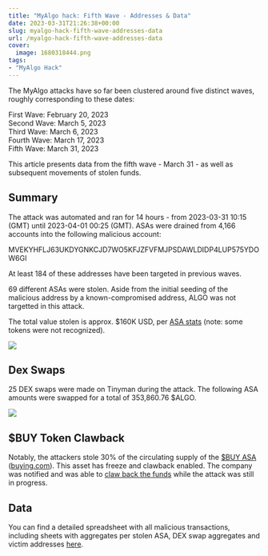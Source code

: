```yaml
---
title: "MyAlgo hack: Fifth Wave - Addresses & Data"
date: 2023-03-31T21:26:38+00:00
slug: myalgo-hack-fifth-wave-addresses-data
url: /myalgo-hack-fifth-wave-addresses-data
cover:
  image: 1680318444.png
tags:
- "MyAlgo Hack"
---
```


The MyAlgo attacks have so far been clustered around five distinct
waves, roughly corresponding to these dates:

First Wave: February 20, 2023\
Second Wave: March 5, 2023\
Third Wave: March 6, 2023\
Fourth Wave: March 17, 2023\
Fifth Wave: March 31, 2023

This article presents data from the fifth wave - March 31 - as well as
subsequent movements of stolen funds.

Summary
-------

The attack was automated and ran for 14 hours - from 2023-03-31 10:15
(GMT) until 2023-04-01 00:25 (GMT). ASAs were drained from 4,166
accounts into the following malicious account:

MVEKYHFLJ63UKDYGNKCJD7WO5KFJZFVFMJPSDAWLDIDP4LUP575YDOW6GI

At least 184 of these addresses have been targeted in previous waves.

69 different ASAs were stolen. Aside from the initial seeding of the
malicious address by a known-compromised address, ALGO was not targetted
in this attack.

The total value stolen is approx. \$160K USD, per [ASA
stats](https://www.asastats.com/MVEKYHFLJ63UKDYGNKCJD7WO5KFJZFVFMJPSDAWLDIDP4LUP575YDOW6GI)
(note: some tokens were not recognized).

![](1680317156.png)

Dex Swaps
---------

25 DEX swaps were made on Tinyman during the attack. The following ASA
amounts were swapped for a total of 353,860.76 \$ALGO.

![](1680318590.png)

\$BUY Token Clawback
--------------------

Notably, the attackers stole 30% of the circulating supply of the [\$BUY
ASA](https://algoexplorer.io/asset/137020565)
([](https://twitter.com/buying_com)[buying.com](https://buying.com/)).
This asset has freeze and clawback enabled. The company was notified and
was able to [claw back the
funds](https://algoexplorer.io/tx/B5Y62QMH6XCVQKJNVGA4CVAIS3PNTBOU45HHARAWNIEAVIIFB7PA)
while the attack was still in progress.

Data
----

You can find a detailed spreadsheet with all malicious transactions,
including sheets with aggregates per stolen ASA, DEX swap aggregates and
victim addresses [here](https://docs.google.com/spreadsheets/d/1glINV3mgigNDOTsXV44jxFy49M6N1J7Ua0e-JXUrYFw).

